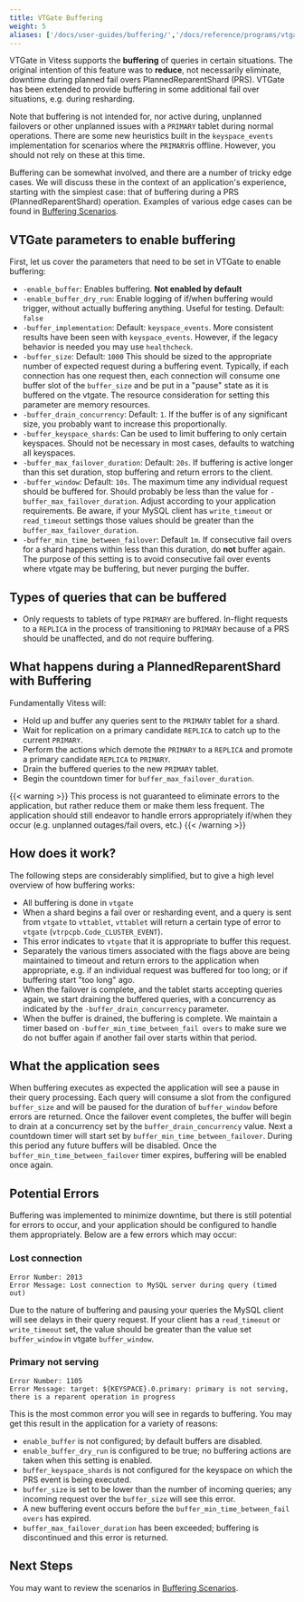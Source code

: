 ```yaml
---
title: VTGate Buffering
weight: 5
aliases: ['/docs/user-guides/buffering/','/docs/reference/programs/vtgate']
---
```


VTGate in Vitess supports the **buffering** of queries in certain situations.
The original intention of this feature was to **reduce**, not necessarily
eliminate, downtime during planned fail overs PlannedReparentShard (PRS). VTGate
has been extended to provide buffering in some additional fail over situations,
e.g. during resharding.

Note that buffering is not intended for, nor active during, unplanned failovers
or other unplanned issues with a `PRIMARY` tablet during normal operations.
There are some new heuristics built in the `keyspace_events` implementation
for scenarios where the `PRIMARY`is offline. However, you should not rely on
these at this time.

Buffering can be somewhat involved, and there are a number of tricky edge cases.
We will discuss these in the context of an application's experience, starting
with the simplest case: that of buffering during a PRS (PlannedReparentShard)
operation. Examples of various edge cases can be found in
[Buffering Scenarios](../../../user-guides/configuration-advanced/buffering-scenarios/).

## VTGate parameters to enable buffering

First, let us cover the parameters that need to be set in VTGate to enable
buffering:

  * `-enable_buffer`:  Enables buffering.  **Not enabled by default**
  * `-enable_buffer_dry_run`:  Enable logging of if/when buffering would
  trigger, without actually buffering anything. Useful for testing.
  Default: `false`
  * `-buffer_implementation`:  Default: `keyspace_events`.  More consistent results
  have been seen with `keyspace_events`. However, if the legacy behavior is needed
  you may use `healthcheck`.
  * `-buffer_size`:  Default: `1000` This should be sized to the appropriate
  number of expected request during a buffering event. Typically, if each
  connection has one request then, each connection will consume one buffer slot
  of the `buffer_size` and be put in a "pause" state as it is buffered on the
  vtgate. The resource consideration for setting this parameter are memory resources.
  * `-buffer_drain_concurrency`:  Default: `1`.  If the buffer is of any
  significant size, you probably want to increase this proportionally.
  * `-buffer_keyspace_shards`:  Can be used to limit buffering to only
  certain keyspaces. Should not be necessary in most cases, defaults to watching
  all keyspaces.
  * `-buffer_max_failover_duration`:  Default: `20s`.  If buffering is active
  longer than this set duration, stop buffering and return errors to the client.
  * `-buffer_window`: Default: `10s`.  The maximum time any individual request
  should be buffered for. Should probably be less than the value for
  `-buffer_max_failover_duration`. Adjust according to your application
  requirements. Be aware, if your MySQL client has  `write_timeout` or
  `read_timeout` settings those values should be greater than the
  `buffer_max_failover_duration`.
  * `-buffer_min_time_between_failover`: Default `1m`. If consecutive
  fail overs for a shard happens within less than this duration, do **not**
  buffer again. The purpose of this setting is to avoid consecutive fail over
  events where vtgate may be buffering, but never purging the buffer.

## Types of queries that can be buffered

 * Only requests to tablets of type `PRIMARY` are buffered. In-flight requests
 to a `REPLICA` in the process of transitioning to `PRIMARY` because of a PRS
 should be unaffected, and do not require buffering.

## What happens during a PlannedReparentShard with Buffering

Fundamentally Vitess will:

 * Hold up and buffer any queries sent to the `PRIMARY` tablet for a shard.
 * Wait for replication on a primary candidate `REPLICA` to catch up to the
 current `PRIMARY`.
 * Perform the actions which demote the `PRIMARY` to a `REPLICA` and promote a
 primary candidate `REPLICA` to `PRIMARY`.
 * Drain the buffered queries to the new `PRIMARY` tablet.
 * Begin the countdown timer for `buffer_max_failover_duration`.

 {{< warning >}}
This process is not guaranteed to eliminate errors to the application, but
rather reduce them or make them less frequent. The application should still
endeavor to handle errors appropriately if/when they occur (e.g. unplanned
outages/fail overs, etc.)
{{< /warning >}}


## How does it work?

The following steps are considerably simplified, but to give a high level
overview of how buffering works:

  * All buffering is done in `vtgate`
  * When a shard begins a fail over or resharding event, and a query is sent
  from `vtgate` to `vttablet`, `vttablet` will return a certain type of error
  to `vtgate` (`vtrpcpb.Code_CLUSTER_EVENT`).
  * This error indicates to `vtgate` that it is appropriate to buffer this
  request.
  * Separately the various timers associated with the flags above are being
  maintained to timeout and return errors to the application when appropriate,
  e.g. if an individual request was buffered for too long; or if buffering
  start "too long" ago.
  * When the failover is complete, and the tablet starts accepting queries
  again, we start draining the buffered queries, with a concurrency as
  indicated by the `-buffer_drain_concurrency` parameter.
  * When the buffer is drained, the buffering is complete.  We maintain a
  timer based on `-buffer_min_time_between_fail overs` to make sure we
  do not buffer again if another fail over starts within that period.


## What the application sees

When buffering executes as expected the application will see a pause in their
query processing. Each query will consume a slot from the configured
`buffer_size` and will be paused for the duration of `buffer_window` before
errors are returned. Once the failover event completes, the buffer will begin to
drain at a concurrency set by the `buffer_drain_concurrency` value. Next a
countdown timer will start set by `buffer_min_time_between_failover`. During
this period any future buffers will be disabled. Once the
`buffer_min_time_between_failover` timer expires, buffering will be enabled
once again.

## Potential Errors

Buffering was implemented to minimize downtime, but there is still potential for
errors to occur, and your application should be configured to handle them
appropriately. Below are a few errors which may occur:

### Lost connection

```
Error Number: 2013
Error Message: Lost connection to MySQL server during query (timed out)
```

Due to the nature of buffering and pausing your queries the MySQL client will see
delays in their query request. If your client has a `read_timeout` or
`write_timeout` set, the value should be greater than the value set
`buffer_window` in vtgate `buffer_window`.

### Primary not serving

```
Error Number: 1105
Error Message: target: ${KEYSPACE}.0.primary: primary is not serving, there is a reparent operation in progress
```

This is the most common error you will see in regards to buffering. You may get
this result in the application for a variety of reasons:

* `enable_buffer` is not configured; by default buffers are disabled.
* `enable_buffer_dry_run` is configured to be true; no buffering actions are
taken when this setting is enabled.
* `buffer_keyspace_shards` is not configured for the keyspace on which the
PRS event is being executed.
* `buffer_size` is set to be lower than the number of incoming queries; any
incoming request over the `buffer_size` will see this error.
* A new buffering event occurs before the `buffer_min_time_between_fail overs`
has expired.
* `buffer_max_failover_duration` has been exceeded; buffering is discontinued
and this error is returned.

## Next Steps

You may want to review the scenarios in
[Buffering Scenarios](../../../user-guides/configuration-advanced/buffering-scenarios/).
